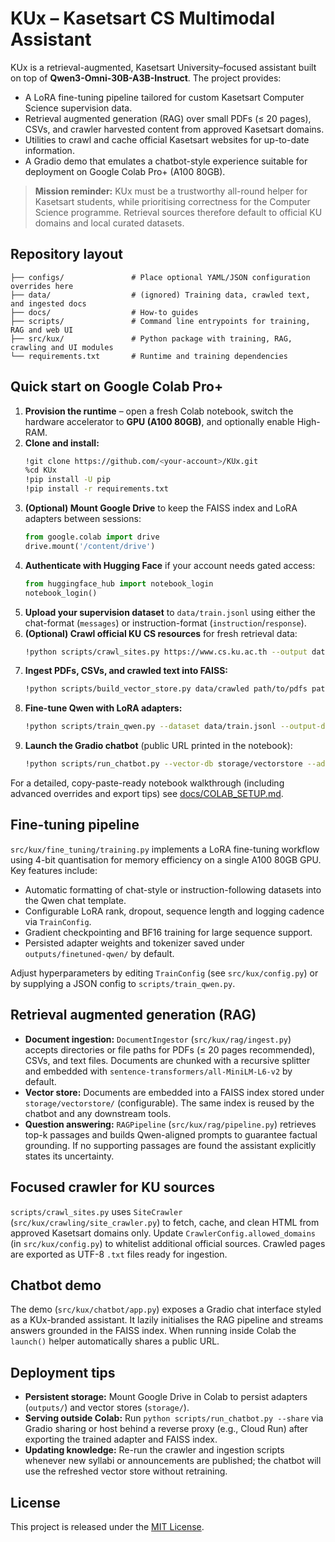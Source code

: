 # KUx – Kasetsart CS Multimodal Assistant

KUx is a retrieval-augmented, Kasetsart University–focused assistant built on top of **Qwen3-Omni-30B-A3B-Instruct**. The project provides:

- A LoRA fine-tuning pipeline tailored for custom Kasetsart Computer Science supervision data.
- Retrieval augmented generation (RAG) over small PDFs (≤ 20 pages), CSVs, and crawler harvested content from approved Kasetsart domains.
- Utilities to crawl and cache official Kasetsart websites for up-to-date information.
- A Gradio demo that emulates a chatbot-style experience suitable for deployment on Google Colab Pro+ (A100 80GB).

> **Mission reminder:** KUx must be a trustworthy all-round helper for Kasetsart students, while prioritising correctness for the Computer Science programme. Retrieval sources therefore default to official KU domains and local curated datasets.

## Repository layout

```
├── configs/               # Place optional YAML/JSON configuration overrides here
├── data/                  # (ignored) Training data, crawled text, and ingested docs
├── docs/                  # How-to guides
├── scripts/               # Command line entrypoints for training, RAG and web UI
├── src/kux/               # Python package with training, RAG, crawling and UI modules
└── requirements.txt       # Runtime and training dependencies
```

## Quick start on Google Colab Pro+

1. **Provision the runtime** – open a fresh Colab notebook, switch the hardware accelerator to **GPU (A100 80GB)**, and optionally enable High-RAM.
2. **Clone and install:**
   ```bash
   !git clone https://github.com/<your-account>/KUx.git
   %cd KUx
   !pip install -U pip
   !pip install -r requirements.txt
   ```
3. **(Optional) Mount Google Drive** to keep the FAISS index and LoRA adapters between sessions:
   ```python
   from google.colab import drive
   drive.mount('/content/drive')
   ```
4. **Authenticate with Hugging Face** if your account needs gated access:
   ```python
   from huggingface_hub import notebook_login
   notebook_login()
   ```
5. **Upload your supervision dataset** to `data/train.jsonl` using either the chat-format (`messages`) or instruction-format (`instruction`/`response`).
6. **(Optional) Crawl official KU CS resources** for fresh retrieval data:
   ```bash
   !python scripts/crawl_sites.py https://www.cs.ku.ac.th --output data/crawled --max-depth 1 --max-pages 10
   ```
7. **Ingest PDFs, CSVs, and crawled text into FAISS:**
   ```bash
   !python scripts/build_vector_store.py data/crawled path/to/pdfs path/to/csvs --vector-db storage/vectorstore
   ```
8. **Fine-tune Qwen with LoRA adapters:**
   ```bash
   !python scripts/train_qwen.py --dataset data/train.jsonl --output-dir outputs/finetuned-qwen
   ```
9. **Launch the Gradio chatbot** (public URL printed in the notebook):
   ```bash
   !python scripts/run_chatbot.py --vector-db storage/vectorstore --adapter outputs/finetuned-qwen
   ```

For a detailed, copy-paste-ready notebook walkthrough (including advanced overrides and export tips) see [docs/COLAB_SETUP.md](docs/COLAB_SETUP.md).

## Fine-tuning pipeline

`src/kux/fine_tuning/training.py` implements a LoRA fine-tuning workflow using 4-bit quantisation for memory efficiency on a single A100 80GB GPU. Key features include:

- Automatic formatting of chat-style or instruction-following datasets into the Qwen chat template.
- Configurable LoRA rank, dropout, sequence length and logging cadence via `TrainConfig`.
- Gradient checkpointing and BF16 training for large sequence support.
- Persisted adapter weights and tokenizer saved under `outputs/finetuned-qwen/` by default.

Adjust hyperparameters by editing `TrainConfig` (see `src/kux/config.py`) or by supplying a JSON config to `scripts/train_qwen.py`.

## Retrieval augmented generation (RAG)

- **Document ingestion:** `DocumentIngestor` (`src/kux/rag/ingest.py`) accepts directories or file paths for PDFs (≤ 20 pages recommended), CSVs, and text files. Documents are chunked with a recursive splitter and embedded with `sentence-transformers/all-MiniLM-L6-v2` by default.
- **Vector store:** Documents are embedded into a FAISS index stored under `storage/vectorstore/` (configurable). The same index is reused by the chatbot and any downstream tools.
- **Question answering:** `RAGPipeline` (`src/kux/rag/pipeline.py`) retrieves top-k passages and builds Qwen-aligned prompts to guarantee factual grounding. If no supporting passages are found the assistant explicitly states its uncertainty.

## Focused crawler for KU sources

`scripts/crawl_sites.py` uses `SiteCrawler` (`src/kux/crawling/site_crawler.py`) to fetch, cache, and clean HTML from approved Kasetsart domains only. Update `CrawlerConfig.allowed_domains` (in `src/kux/config.py`) to whitelist additional official sources. Crawled pages are exported as UTF-8 `.txt` files ready for ingestion.

## Chatbot demo

The demo (`src/kux/chatbot/app.py`) exposes a Gradio chat interface styled as a KUx-branded assistant. It lazily initialises the RAG pipeline and streams answers grounded in the FAISS index. When running inside Colab the `launch()` helper automatically shares a public URL.

## Deployment tips

- **Persistent storage:** Mount Google Drive in Colab to persist adapters (`outputs/`) and vector stores (`storage/`).
- **Serving outside Colab:** Run `python scripts/run_chatbot.py --share` via Gradio sharing or host behind a reverse proxy (e.g., Cloud Run) after exporting the trained adapter and FAISS index.
- **Updating knowledge:** Re-run the crawler and ingestion scripts whenever new syllabi or announcements are published; the chatbot will use the refreshed vector store without retraining.

## License

This project is released under the [MIT License](LICENSE).
